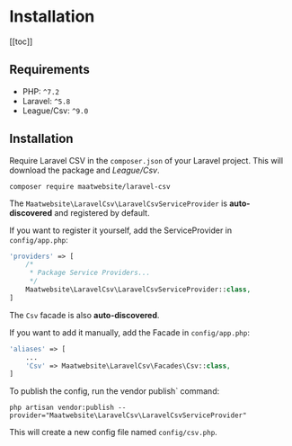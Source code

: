 # Installation

[[toc]]

## Requirements

* PHP: `^7.2`
* Laravel: `^5.8`
* League/Csv: `^9.0`

## Installation

Require Laravel CSV in the `composer.json` of your Laravel project. This will download the package and _League/Csv_.

```
composer require maatwebsite/laravel-csv
```

The `Maatwebsite\LaravelCsv\LaravelCsvServiceProvider` is __auto-discovered__ and registered by default.

If you want to register it yourself, add the ServiceProvider in `config/app.php`:

```php
'providers' => [
    /*
     * Package Service Providers...
     */
    Maatwebsite\LaravelCsv\LaravelCsvServiceProvider::class,
]
```

The `Csv` facade is also __auto-discovered__.

If you want to add it manually, add the Facade in `config/app.php`:

```php
'aliases' => [
    ...
    'Csv' => Maatwebsite\LaravelCsv\Facades\Csv::class,
]
```

To publish the config, run the vendor publish` command:

```
php artisan vendor:publish --provider="Maatwebsite\LaravelCsv\LaravelCsvServiceProvider"
```

This will create a new config file named `config/csv.php`.
